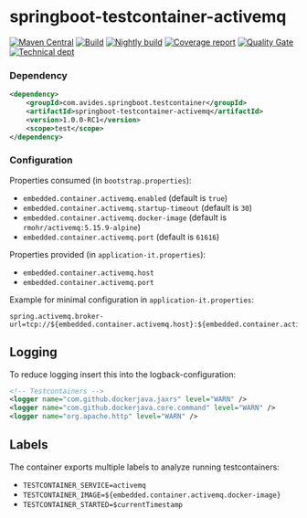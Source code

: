 # springboot-testcontainer-activemq

[![Maven Central](https://img.shields.io/maven-metadata/v/http/central.maven.org/maven2/com/avides/springboot/testcontainer/springboot-testcontainer-activemq/maven-metadata.xml.svg)](https://search.maven.org/#search%7Cgav%7C1%7Cg%3A%22com.avides.springboot.testcontainer%22%20AND%20a%3A%22springboot-testcontainer-activemq%22)
[![Build](https://github.com/springboot-testcontainer/springboot-testcontainer-activemq/workflows/release/badge.svg)](https://github.com/springboot-testcontainer/springboot-testcontainer-activemq/actions)
[![Nightly build](https://github.com/springboot-testcontainer/springboot-testcontainer-activemq/workflows/nightly/badge.svg)](https://github.com/springboot-testcontainer/springboot-testcontainer-activemq/actions)
[![Coverage report](https://sonarcloud.io/api/project_badges/measure?project=springboot-testcontainer_springboot-testcontainer-activemq&metric=coverage)](https://sonarcloud.io/dashboard?id=springboot-testcontainer_springboot-testcontainer-activemq)
[![Quality Gate](https://sonarcloud.io/api/project_badges/measure?project=springboot-testcontainer_springboot-testcontainer-activemq&metric=alert_status)](https://sonarcloud.io/dashboard?id=springboot-testcontainer_springboot-testcontainer-activemq)
[![Technical dept](https://sonarcloud.io/api/project_badges/measure?project=springboot-testcontainer_springboot-testcontainer-activemq&metric=sqale_index)](https://sonarcloud.io/dashboard?id=springboot-testcontainer_springboot-testcontainer-activemq)

### Dependency
```xml
<dependency>
	<groupId>com.avides.springboot.testcontainer</groupId>
	<artifactId>springboot-testcontainer-activemq</artifactId>
	<version>1.0.0-RC1</version>
	<scope>test</scope>
</dependency>
```

### Configuration
Properties consumed (in `bootstrap.properties`):
- `embedded.container.activemq.enabled` (default is `true`)
- `embedded.container.activemq.startup-timeout` (default is `30`)
- `embedded.container.activemq.docker-image` (default is `rmohr/activemq:5.15.9-alpine`)
- `embedded.container.activemq.port` (default is `61616`)

Properties provided (in `application-it.properties`):
- `embedded.container.activemq.host`
- `embedded.container.activemq.port`

Example for minimal configuration in `application-it.properties`:
```
spring.activemq.broker-url=tcp://${embedded.container.activemq.host}:${embedded.container.activemq.port}
```

## Logging
To reduce logging insert this into the logback-configuration:
```xml
<!-- Testcontainers -->
<logger name="com.github.dockerjava.jaxrs" level="WARN" />
<logger name="com.github.dockerjava.core.command" level="WARN" />
<logger name="org.apache.http" level="WARN" />
```

## Labels
The container exports multiple labels to analyze running testcontainers:
- `TESTCONTAINER_SERVICE=activemq`
- `TESTCONTAINER_IMAGE=${embedded.container.activemq.docker-image}`
- `TESTCONTAINER_STARTED=$currentTimestamp`
